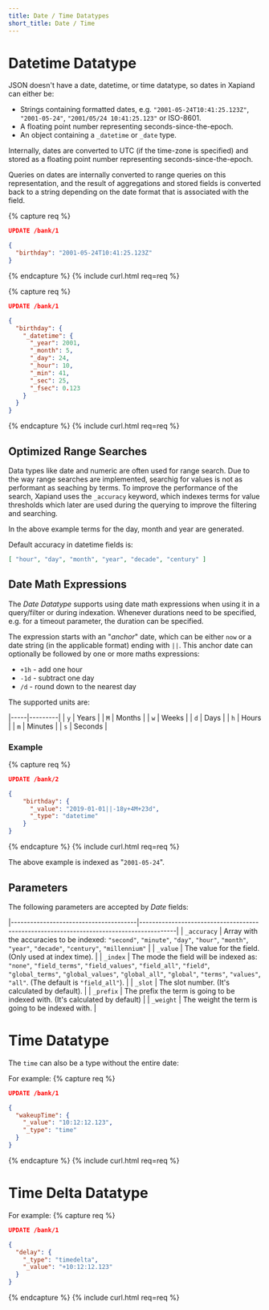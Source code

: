 ```yaml
---
title: Date / Time Datatypes
short_title: Date / Time
---
```


# Datetime Datatype

JSON doesn't have a date, datetime, or time datatype, so dates in Xapiand can
either be:

* Strings containing formatted dates, e.g. `"2001-05-24T10:41:25.123Z"`,
  `"2001-05-24"`, `"2001/05/24 10:41:25.123"` or ISO-8601.
* A floating point number representing seconds-since-the-epoch.
* An object containing a `_datetime` or `_date` type.

Internally, dates are converted to UTC (if the time-zone is specified) and
stored as a floating point number representing seconds-since-the-epoch.

Queries on dates are internally converted to range queries on this
representation, and the result of aggregations and stored fields is converted
back to a string depending on the date format that is associated with the field.

{% capture req %}

```json
UPDATE /bank/1

{
  "birthday": "2001-05-24T10:41:25.123Z"
}
```
{% endcapture %}
{% include curl.html req=req %}


{% capture req %}

```json
UPDATE /bank/1

{
  "birthday": {
    "_datetime": {
      "_year": 2001,
      "_month": 5,
      "_day": 24,
      "_hour": 10,
      "_min": 41,
      "_sec": 25,
      "_fsec": 0.123
    }
  }
}
```
{% endcapture %}
{% include curl.html req=req %}


## Optimized Range Searches

Data types like date and numeric are often used for range search. Due to the way
range searches are implemented, searchig for values is not as performant as
seaching by terms. To improve the performance of the search, Xapiand uses the
`_accuracy` keyword, which indexes terms for value thresholds which later are
used during the querying to improve the filtering and searching.

In the above example terms for the day, month and year are generated.

Default accuracy in datetime fields is:

```json
[ "hour", "day", "month", "year", "decade", "century" ]
```


## Date Math Expressions

The _Date Datatype_ supports using date math expressions when using it in a
query/filter or during indexation. Whenever durations need to be specified,
e.g. for a timeout parameter, the duration can be specified.

The expression starts with an "_anchor_" date, which can be either `now` or a
date string (in the applicable format) ending with `||`. This anchor date can
optionally be followed by one or more maths expressions:

* `+1h` - add one hour
* `-1d` - subtract one day
* `/d` - round down to the nearest day

The supported units are:

|-----|---------|
| `y` | Years   |
| `M` | Months  |
| `w` | Weeks   |
| `d` | Days    |
| `h` | Hours   |
| `m` | Minutes |
| `s` | Seconds |


### Example

{% capture req %}

```json
UPDATE /bank/2

{
    "birthday": {
      "_value": "2019-01-01||-18y+4M+23d",
      "_type": "datetime"
    }
}
```
{% endcapture %}
{% include curl.html req=req %}

The above example is indexed as "`2001-05-24`".


## Parameters

The following parameters are accepted by _Date_ fields:

|---------------------------------------|-----------------------------------------------------------------------------------------|
| `_accuracy`                           | Array with the accuracies to be indexed: `"second"`, `"minute"`, `"day"`, `"hour"`, `"month"`, `"year"`, `"decade"`, `"century"`, `"millennium"` |
| `_value`                              | The value for the field. (Only used at index time).                                     |
| `_index`                              | The mode the field will be indexed as: `"none"`, `"field_terms"`, `"field_values"`, `"field_all"`, `"field"`, `"global_terms"`, `"global_values"`, `"global_all"`, `"global"`, `"terms"`, `"values"`, `"all"`. (The default is `"field_all"`). |
| `_slot`                               | The slot number. (It's calculated by default).                                          |
| `_prefix`                             | The prefix the term is going to be indexed with. (It's calculated by default)           |
| `_weight`                             | The weight the term is going to be indexed with.                                        |


# Time Datatype

The `time` can also be a type without the entire date:

For example:
{% capture req %}

```json
UPDATE /bank/1

{
  "wakeupTime": {
    "_value": "10:12:12.123",
    "_type": "time"
  }
}
```
{% endcapture %}
{% include curl.html req=req %}



# Time Delta Datatype

For example:
{% capture req %}

```json
UPDATE /bank/1

{
  "delay": {
    "_type": "timedelta",
    "_value": "+10:12:12.123"
  }
}
```
{% endcapture %}
{% include curl.html req=req %}
